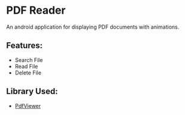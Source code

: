 # PDF Reader
An android application for displaying PDF documents with animations.

## Features:
* Search File
* Read File
* Delete File

## Library Used:
* [PdfViewer](https://github.com/barteksc/AndroidPdfViewer)

